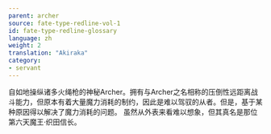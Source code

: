 ```yaml
---
parent: archer
source: fate-type-redline-vol-1
id: fate-type-redline-glossary
language: zh
weight: 2
translation: "Akiraka"
category:
- servant
---
```


自如地操纵诸多火绳枪的神秘Archer。拥有与Archer之名相称的压倒性远距离战斗能力，但原本有着大量魔力消耗的制约，因此是难以驾驭的从者。但是，基于某种原因得以解决了魔力消耗的问题。
虽然从外表来看难以想象，但其真名是那位第六天魔王·织田信长。
